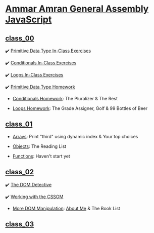 # [Ammar Amran General Assembly JavaScript](https://github.com/ammr0110/Ammar-Amran-GA-JS)

## [class_00](https://github.com/ammr0110/Ammar-Amran-GA-JS/blob/878bde40544c4da58bc9b5edf7bbf49569a03b21/class_00)
:heavy_check_mark: [Primitive Data Type In-Class Exercises](https://github.com/ammr0110/Ammar-Amran-GA-JS/blob/878bde40544c4da58bc9b5edf7bbf49569a03b21/class_00/Primitive%20Data%20Type%20In-Class%20Exercises.js)

:heavy_check_mark: [Conditionals In-Class Exercises](https://github.com/ammr0110/Ammar-Amran-GA-JS/blob/878bde40544c4da58bc9b5edf7bbf49569a03b21/class_00/Conditionals%20In-Class%20Exercises.js)

:heavy_check_mark: [Loops In-Class Exercises](https://github.com/ammr0110/Ammar-Amran-GA-JS/blob/878bde40544c4da58bc9b5edf7bbf49569a03b21/class_00/Loops%20In-Class%20Exercises.js)

:heavy_check_mark: [Primitive Data Type Homework](https://github.com/ammr0110/Ammar-Amran-GA-JS/blob/878bde40544c4da58bc9b5edf7bbf49569a03b21/class_00/Primitive%20Data%20Type%20Homework.js)

- [Conditionals Homework](https://github.com/ammr0110/Ammar-Amran-GA-JS/blob/878bde40544c4da58bc9b5edf7bbf49569a03b21/class_00/Conditionals%20Homework.js): The Pluralizer & The Rest

- [Loops Homework](https://github.com/ammr0110/Ammar-Amran-GA-JS/blob/878bde40544c4da58bc9b5edf7bbf49569a03b21/class_00/Loops%20Homework.js): The Grade Assigner, Golf & 99 Bottles of Beer

## [class_01](https://github.com/ammr0110/Ammar-Amran-GA-JS/blob/878bde40544c4da58bc9b5edf7bbf49569a03b21/class_01)
- [Arrays](https://github.com/ammr0110/Ammar-Amran-GA-JS/blob/878bde40544c4da58bc9b5edf7bbf49569a03b21/class_01/Arrays.js): Print "third" using dynamic index & Your top choices

- [Objects](https://github.com/ammr0110/Ammar-Amran-GA-JS/blob/878bde40544c4da58bc9b5edf7bbf49569a03b21/class_01/Objects.js): The Reading List

- [Functions](https://github.com/ammr0110/Ammar-Amran-GA-JS/blob/878bde40544c4da58bc9b5edf7bbf49569a03b21/class_01/Functions.js): Haven't start yet

## [class_02](https://github.com/ammr0110/Ammar-Amran-GA-JS/blob/878bde40544c4da58bc9b5edf7bbf49569a03b21/class_02)
:heavy_check_mark: [The DOM Detective](https://github.com/ammr0110/Ammar-Amran-GA-JS/blob/878bde40544c4da58bc9b5edf7bbf49569a03b21/class_02/The%20DOM%20Detective.js)

:heavy_check_mark: [Working with the CSSOM](https://github.com/ammr0110/Ammar-Amran-GA-JS/blob/878bde40544c4da58bc9b5edf7bbf49569a03b21/class_02/Working%20with%20the%20CSSOM.js)

- [More DOM Manipulation](https://github.com/ammr0110/Ammar-Amran-GA-JS/blob/878bde40544c4da58bc9b5edf7bbf49569a03b21/class_02/More%20DOM%20Manipulation.md): [About Me](https://ammr0110.github.io/Ammar-Amran-GA-JS/class_02/aboutme.html) & The Book List

## [class_03](https://github.com/ammr0110/Ammar-Amran-GA-JS/blob/878bde40544c4da58bc9b5edf7bbf49569a03b21/class_03)
